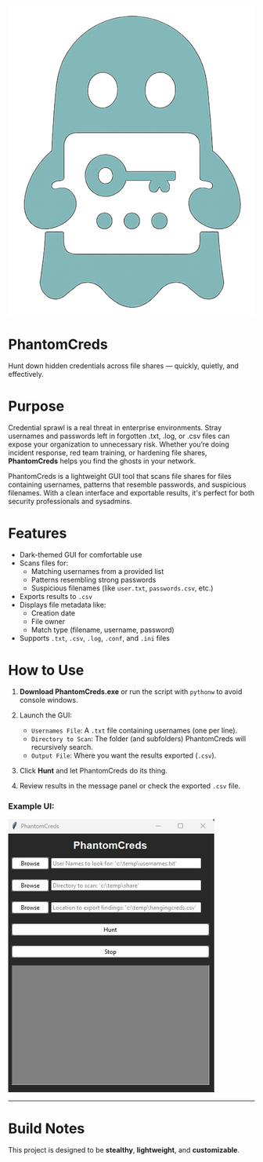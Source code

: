 
![Logo](./Media/ChatGPT%20Image%20Apr%2013,%202025,%2005_35_27%20PM.png)

# PhantomCreds

Hunt down hidden credentials across file shares — quickly, quietly, and effectively.

# Purpose

Credential sprawl is a real threat in enterprise environments. Stray usernames and passwords left in forgotten .txt, .log, or .csv files can expose your organization to unnecessary risk. Whether you’re doing incident response, red team training, or hardening file shares, **PhantomCreds** helps you find the ghosts in your network.

PhantomCreds is a lightweight GUI tool that scans file shares for files containing usernames, patterns that resemble passwords, and suspicious filenames. With a clean interface and exportable results, it's perfect for both security professionals and sysadmins.

# Features

- Dark-themed GUI for comfortable use
- Scans files for:
  - Matching usernames from a provided list
  - Patterns resembling strong passwords
  - Suspicious filenames (like `user.txt`, `passwords.csv`, etc.)
- Exports results to `.csv`
- Displays file metadata like:
  - Creation date
  - File owner
  - Match type (filename, username, password)
- Supports `.txt`, `.csv`, `.log`, `.conf`, and `.ini` files

# How to Use

1. **Download PhantomCreds.exe** or run the script with `pythonw` to avoid console windows.
2. Launch the GUI:
   - `Usernames File`: A `.txt` file containing usernames (one per line).
   - `Directory to Scan`: The folder (and subfolders) PhantomCreds will recursively search.
   - `Output File`: Where you want the results exported (`.csv`).

3. Click **Hunt** and let PhantomCreds do its thing.

4. Review results in the message panel or check the exported `.csv` file.

### Example UI:

![UI](./Media/Screenshots/PhantomCreds_GUI.jpg)

---

# Build Notes

This project is designed to be **stealthy**, **lightweight**, and **customizable**.

